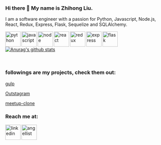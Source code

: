 ### Hi there 👋 My name is Zhihong Liu.



I am a software engineer with a passion for Python, Javascript, Node.js, React, Redux, Express, Flask, Sequelize and SQLAlchemy.


<img align='left' alt='python' width='48px' src="https://user-images.githubusercontent.com/102339574/190521064-3f6678f6-6d3c-4477-ab48-7387d3ed7904.png" />
<img align='left' alt='javascript' width='48px' src="https://user-images.githubusercontent.com/102339574/190521807-1098dadc-43f2-4b3d-a56d-c18592549dde.png" />
<img align='left' alt='node' width='48px' src="https://user-images.githubusercontent.com/102339574/190521914-4aa46a66-6e10-443f-a542-5eff03140c88.jpg" />
<img align='left' alt='react' width='48px' src="https://user-images.githubusercontent.com/102339574/190522042-70597193-7126-4409-9a3c-4bc725fa7fc9.png" />
<img align='left' alt='redux' width='48px' src="https://user-images.githubusercontent.com/102339574/190522157-8c2f7444-36ea-4818-956a-ba316c5bd835.png" />
<img align='left' alt='express' width='48px' src="https://user-images.githubusercontent.com/102339574/190522229-97553ca6-2c06-4cac-9364-f2029f514b69.png" />
<img align='left' alt='flask' width='48px' src="https://user-images.githubusercontent.com/102339574/190522313-34df722f-d0fa-4b5a-ab98-7decfb521141.png" />
<br />
<br />
  
[![Anurag's github stats](https://github-readme-stats.vercel.app/api?username=zhihongliu81)](https://github.com/anuraghazra/github-readme-stats)
  
<br />

### followings are my projects, check them out:


[gulp](https://gulp-zhihong.herokuapp.com/)

[Outstagram](https://outstagram--app.herokuapp.com/)

[meetup-clone](https://meetup-clone-by-zhihong.herokuapp.com/)


### Reach me at:

[<img align='left' alt='linkedin' width='48px' src="https://user-images.githubusercontent.com/102339574/190435542-5a583044-f218-4a59-a43f-b7b1a4f5958a.png" />](https://www.linkedin.com/in/zhihong-liu81/)

[<img align='left' alt='angellist' width='48px' src="https://user-images.githubusercontent.com/102339574/190520389-03bd9647-3fa7-4e76-839b-ef32f6aecfdf.png" />](https://angel.co/u/zhihong-liu-1)



<br />
